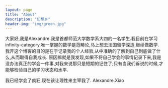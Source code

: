 ```yaml
---
layout: page
title: "About"
description: "幻想乡" 
header-img: "img/green.jpg"
---
```


大家好,我是Alexandre.我是首都师范大学数学系大四的一名学生.我目前在学习infinity-category.唯一掌握的数学是范畴论,马上想去法国留学深造,继续做数学.
我开这个博客的目的是在于记录我的个人经验,从中准确的了解到自己到底做了什么,从而取得自我成长.
原因嘛就是我发现,如果不将自己学会的事情记录下来,我是没办法真正的学会一件事,对我来说那只是短期的记住了;只有当我们诉说的时候,才能够检验自己的学习状态和水平.

我已经学会了疯狂,现在该让理性来主宰我了.                                  Alexandre.Xiao


